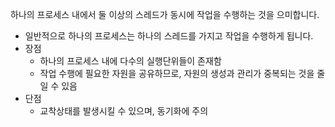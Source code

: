 하나의 프로세스 내에서 둘 이상의 스레드가 동시에 작업을 수행하는 것을 으미합니다.

- 일반적으로 하나의 프로세스는 하나의 스레드를 가지고 작업을 수행하게 됩니다.
- 장점
    - 하나의 프로세스 내에 다수의 실행단위들이 존재함
    - 작업 수행에 필요한 자원을 공유하므로, 자원의 생성과 관리가 중복되는 것을 줄일 수 있음
- 단점
    - 교착상태를 발생시킬 수 있으며, 동기화에 주의